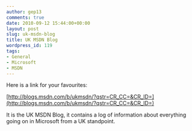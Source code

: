 ```yaml
---
author: gep13
comments: true
date: 2010-09-12 15:44:00+00:00
layout: post
slug: uk-msdn-blog
title: UK MSDN Blog
wordpress_id: 119
tags:
- General
- Microsoft
- MSDN
---
```


Here is a link for your favourites:

 

[http://blogs.msdn.com/b/ukmsdn/?qstr=CR_CC=&CR_ID=](http://blogs.msdn.com/b/ukmsdn/?qstr=CR_CC=&CR_ID=)

 

It is the UK MSDN Blog, it contains a log of information about everything going on in Microsoft from a UK standpoint.
